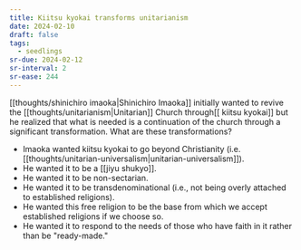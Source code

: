```yaml
---
title: Kiitsu kyokai transforms unitarianism
date: 2024-02-10
draft: false
tags:
  - seedlings
sr-due: 2024-02-12
sr-interval: 2
sr-ease: 244
---
```

[[thoughts/shinichiro imaoka|Shinichiro Imaoka]] initially wanted to revive the [[thoughts/unitarianism|Unitarian]] Church through[[ kiitsu kyokai]] but he realized that what is needed is a continuation of the church through a significant transformation. What are these transformations?

- Imaoka wanted kiitsu kyokai to go beyond Christianity (i.e. [[thoughts/unitarian-universalism|unitarian-universalism]]).
- He wanted it to be a [[jiyu shukyo]].
- He wanted it to be non-sectarian.
- He wanted it to be transdenominational (i.e., not being overly attached to established religions).
- He wanted this free religion to be the base from which we accept established religions if we choose so.
- He wanted it to respond to the needs of those who have faith in it rather than be "ready-made."